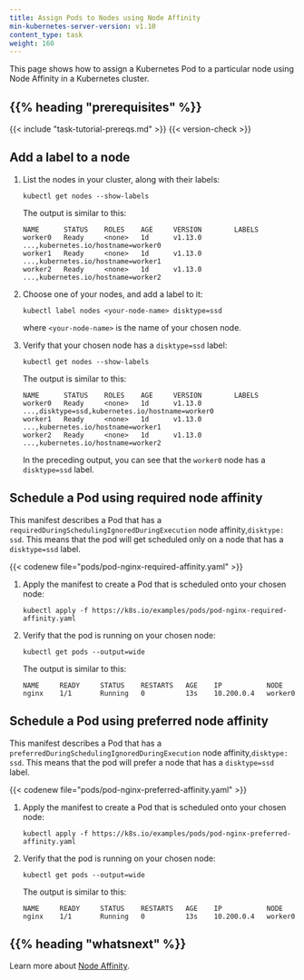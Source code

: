 ```yaml
---
title: Assign Pods to Nodes using Node Affinity
min-kubernetes-server-version: v1.10
content_type: task
weight: 160
---
```


<!-- overview -->

This page shows how to assign a Kubernetes Pod to a particular node using Node Affinity in a
Kubernetes cluster.

## {{% heading "prerequisites" %}}

{{< include "task-tutorial-prereqs.md" >}} {{< version-check >}}

<!-- steps -->

## Add a label to a node

1. List the nodes in your cluster, along with their labels:

   ```shell
   kubectl get nodes --show-labels
   ```

   The output is similar to this:

   ```shell
   NAME      STATUS    ROLES    AGE     VERSION        LABELS
   worker0   Ready     <none>   1d      v1.13.0        ...,kubernetes.io/hostname=worker0
   worker1   Ready     <none>   1d      v1.13.0        ...,kubernetes.io/hostname=worker1
   worker2   Ready     <none>   1d      v1.13.0        ...,kubernetes.io/hostname=worker2
   ```

1. Choose one of your nodes, and add a label to it:

   ```shell
   kubectl label nodes <your-node-name> disktype=ssd
   ```

   where `<your-node-name>` is the name of your chosen node.

1. Verify that your chosen node has a `disktype=ssd` label:

   ```shell
   kubectl get nodes --show-labels
   ```

   The output is similar to this:

   ```
   NAME      STATUS    ROLES    AGE     VERSION        LABELS
   worker0   Ready     <none>   1d      v1.13.0        ...,disktype=ssd,kubernetes.io/hostname=worker0
   worker1   Ready     <none>   1d      v1.13.0        ...,kubernetes.io/hostname=worker1
   worker2   Ready     <none>   1d      v1.13.0        ...,kubernetes.io/hostname=worker2
   ```

   In the preceding output, you can see that the `worker0` node has a
   `disktype=ssd` label.

## Schedule a Pod using required node affinity

This manifest describes a Pod that has a `requiredDuringSchedulingIgnoredDuringExecution` node affinity,`disktype: ssd`.
This means that the pod will get scheduled only on a node that has a `disktype=ssd` label.

{{< codenew file="pods/pod-nginx-required-affinity.yaml" >}}

1. Apply the manifest to create a Pod that is scheduled onto your
   chosen node:

   ```shell
   kubectl apply -f https://k8s.io/examples/pods/pod-nginx-required-affinity.yaml
   ```

1. Verify that the pod is running on your chosen node:

   ```shell
   kubectl get pods --output=wide
   ```

   The output is similar to this:

   ```
   NAME     READY     STATUS    RESTARTS   AGE    IP           NODE
   nginx    1/1       Running   0          13s    10.200.0.4   worker0
   ```

## Schedule a Pod using preferred node affinity

This manifest describes a Pod that has a `preferredDuringSchedulingIgnoredDuringExecution` node affinity,`disktype: ssd`.
This means that the pod will prefer a node that has a `disktype=ssd` label.

{{< codenew file="pods/pod-nginx-preferred-affinity.yaml" >}}

1. Apply the manifest to create a Pod that is scheduled onto your
   chosen node:

   ```shell
   kubectl apply -f https://k8s.io/examples/pods/pod-nginx-preferred-affinity.yaml
   ```

1. Verify that the pod is running on your chosen node:

   ```shell
   kubectl get pods --output=wide
   ```

   The output is similar to this:

   ```
   NAME     READY     STATUS    RESTARTS   AGE    IP           NODE
   nginx    1/1       Running   0          13s    10.200.0.4   worker0
   ```

## {{% heading "whatsnext" %}}

Learn more about
[Node Affinity](/docs/concepts/scheduling-eviction/assign-pod-node/#node-affinity).
